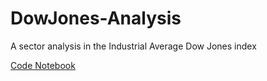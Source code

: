 # DowJones-Analysis
A sector analysis in the Industrial Average Dow Jones index

[Code Notebook](https://github.com/RNogales94/DowJones-Analysis/blob/master/Dow%20Jones.ipynb)
